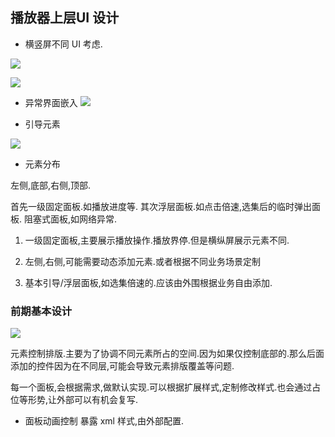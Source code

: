 ## 播放器上层UI 设计

* 横竖屏不同 UI 考虑.

![](https://github.com/momodae/LibraryResources/blob/master/ExoMediaPlayer/ui/%E8%85%BE%E8%AE%AF%E8%A7%86%E9%A2%91%E7%95%8C%E9%9D%A2%E4%BA%A4%E4%BA%92/WechatIMG34.jpeg?raw=true)

![](https://github.com/momodae/LibraryResources/blob/master/ExoMediaPlayer/ui/%E8%85%BE%E8%AE%AF%E8%A7%86%E9%A2%91%E7%95%8C%E9%9D%A2%E4%BA%A4%E4%BA%92/WechatIMG38.jpeg?raw=true)


* 异常界面嵌入
![](https://github.com/momodae/LibraryResources/blob/master/ExoMediaPlayer/ui/%E8%85%BE%E8%AE%AF%E8%A7%86%E9%A2%91%E7%95%8C%E9%9D%A2%E4%BA%A4%E4%BA%92/WechatIMG35.jpeg?raw=true)


* 引导元素

![](https://github.com/momodae/LibraryResources/blob/master/ExoMediaPlayer/ui/%E8%85%BE%E8%AE%AF%E8%A7%86%E9%A2%91%E7%95%8C%E9%9D%A2%E4%BA%A4%E4%BA%92/guide.jpeg?raw=true)

* 元素分布

左侧,底部,右侧,顶部.


首先一级固定面板.如播放进度等.
其次浮层面板.如点击倍速,选集后的临时弹出面板.
阻塞式面板,如网络异常.

1. 一级固定面板,主要展示播放操作.播放界停.但是横纵屏展示元素不同.
2. 左侧,右侧,可能需要动态添加元素.或者根据不同业务场景定制

3. 基本引导/浮层面板,如选集倍速的.应该由外围根据业务自由添加.


### 前期基本设计

![](https://github.com/momodae/LibraryResources/blob/master/ExoMediaPlayer/image/player_control_layout.png?raw=true)

元素控制排版.主要为了协调不同元素所占的空间.因为如果仅控制底部的.那么后面添加的控件因为在不同层,可能会导致元素排版覆盖等问题.


每一个面板,会根据需求,做默认实现.可以根据扩展样式,定制修改样式.也会通过占位等形势,让外部可以有机会复写.



* 面板动画控制
暴露 xml 样式,由外部配置.












